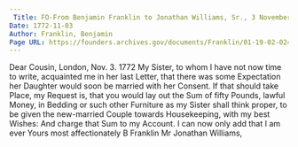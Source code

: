 ```yaml
---
 Title: FO-From Benjamin Franklin to Jonathan Williams, Sr., 3 November 1772
Date: 1772-11-03
Author: Franklin, Benjamin
Page URL: https://founders.archives.gov/documents/Franklin/01-19-02-0242
---
```


Dear Cousin,
London, Nov. 3. 1772
My Sister, to whom I have not now time to write, acquainted me in her last Letter, that there was some Expectation her Daughter would soon be married with her Consent. If that should take Place, my Request is, that you would lay out the Sum of fifty Pounds, lawful Money, in Bedding or such other Furniture as my Sister shall think proper, to be given the new-married Couple towards Housekeeping, with my best Wishes: And charge that Sum to my Account. I can now only add that I am ever Yours most affectionately
B Franklin
Mr Jonathan Williams,

